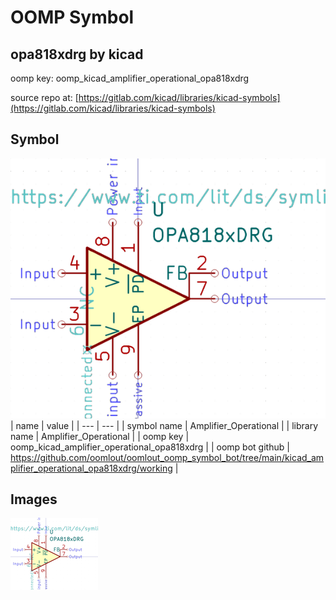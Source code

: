 # OOMP Symbol  
## opa818xdrg  by kicad  
  
oomp key: oomp_kicad_amplifier_operational_opa818xdrg  
  
source repo at: [https://gitlab.com/kicad/libraries/kicad-symbols](https://gitlab.com/kicad/libraries/kicad-symbols)  
## Symbol  
  
[![working.png](working_600.png)](working.png)  
| name | value | 
| --- | --- | 
| symbol name | Amplifier_Operational | 
| library name | Amplifier_Operational | 
| oomp key | oomp_kicad_amplifier_operational_opa818xdrg | 
| oomp bot github | https://github.com/oomlout/oomlout_oomp_symbol_bot/tree/main/kicad_amplifier_operational_opa818xdrg/working | 
## Images  
  
[![working.png](working_140.png)](working.png)  
